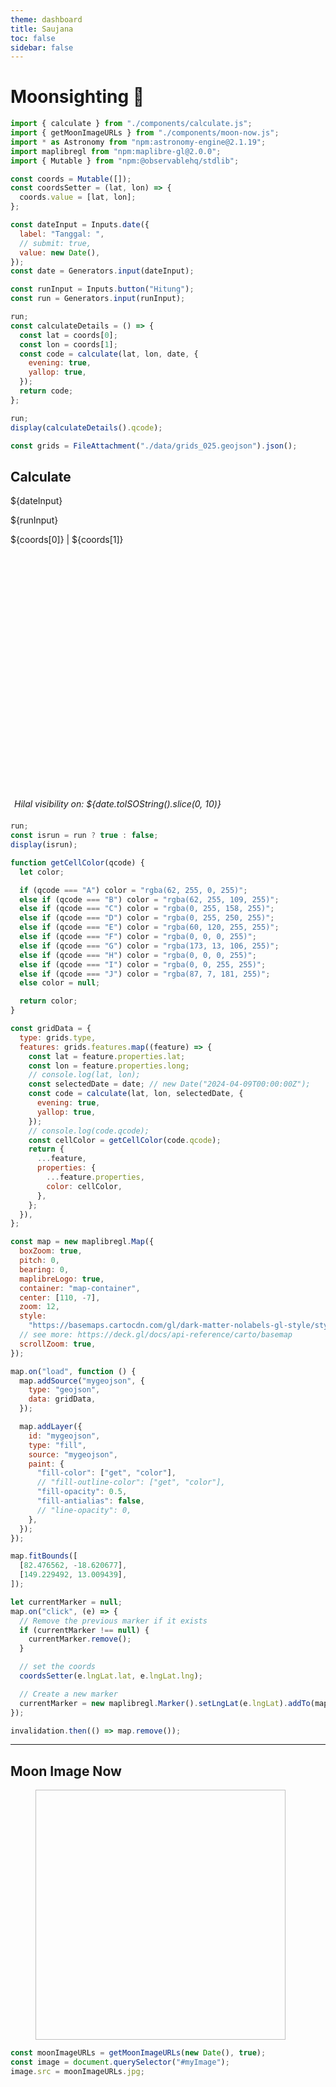 ```yaml
---
theme: dashboard
title: Saujana
toc: false
sidebar: false
---
```


<style>

#map-container {
  width: 100%;
  height: 400px;// 100vh; // Use vh for viewport height
}

</style>

# Moonsighting 🌛

<!-- Load and transform the data -->

<link href="https://unpkg.com/maplibre-gl@2.1.9/dist/maplibre-gl.css" rel="stylesheet" />

```js
import { calculate } from "./components/calculate.js";
import { getMoonImageURLs } from "./components/moon-now.js";
import * as Astronomy from "npm:astronomy-engine@2.1.19";
import maplibregl from "npm:maplibre-gl@2.0.0";
import { Mutable } from "npm:@observablehq/stdlib";
```

```js
const coords = Mutable([]);
const coordsSetter = (lat, lon) => {
  coords.value = [lat, lon];
};
```

```js
const dateInput = Inputs.date({
  label: "Tanggal: ",
  // submit: true,
  value: new Date(),
});
const date = Generators.input(dateInput);

const runInput = Inputs.button("Hitung");
const run = Generators.input(runInput);
```

```js
run;
const calculateDetails = () => {
  const lat = coords[0];
  const lon = coords[1];
  const code = calculate(lat, lon, date, {
    evening: true,
    yallop: true,
  });
  return code;
};
```

```js
run;
display(calculateDetails().qcode);
```

```js
const grids = FileAttachment("./data/grids_025.geojson").json();
```

## Calculate

<div class="grid grid-cols-1">
  <div class="card">
  ${dateInput}

${runInput}

  <div> 
  ${coords[0]} | ${coords[1]}
  </div>
  </div>
</div>

<div class="grid grid-cols-1" >
  <div class="card" style="padding:6px">
    <div id="map-container"></div>
    <div>
    <i> Hilal visibility on: ${date.toISOString().slice(0, 10)} </i>
    </div>
  </div>
</div>

```js
run;
const isrun = run ? true : false;
display(isrun);
```

```js
function getCellColor(qcode) {
  let color;

  if (qcode === "A") color = "rgba(62, 255, 0, 255)";
  else if (qcode === "B") color = "rgba(62, 255, 109, 255)";
  else if (qcode === "C") color = "rgba(0, 255, 158, 255)";
  else if (qcode === "D") color = "rgba(0, 255, 250, 255)";
  else if (qcode === "E") color = "rgba(60, 120, 255, 255)";
  else if (qcode === "F") color = "rgba(0, 0, 0, 255)";
  else if (qcode === "G") color = "rgba(173, 13, 106, 255)";
  else if (qcode === "H") color = "rgba(0, 0, 0, 255)";
  else if (qcode === "I") color = "rgba(0, 0, 255, 255)";
  else if (qcode === "J") color = "rgba(87, 7, 181, 255)";
  else color = null;

  return color;
}
```

```js
const gridData = {
  type: grids.type,
  features: grids.features.map((feature) => {
    const lat = feature.properties.lat;
    const lon = feature.properties.long;
    // console.log(lat, lon);
    const selectedDate = date; // new Date("2024-04-09T00:00:00Z");
    const code = calculate(lat, lon, selectedDate, {
      evening: true,
      yallop: true,
    });
    // console.log(code.qcode);
    const cellColor = getCellColor(code.qcode);
    return {
      ...feature,
      properties: {
        ...feature.properties,
        color: cellColor,
      },
    };
  }),
};
```

```js
const map = new maplibregl.Map({
  boxZoom: true,
  pitch: 0,
  bearing: 0,
  maplibreLogo: true,
  container: "map-container",
  center: [110, -7],
  zoom: 12,
  style:
    "https://basemaps.cartocdn.com/gl/dark-matter-nolabels-gl-style/style.json",
  // see more: https://deck.gl/docs/api-reference/carto/basemap
  scrollZoom: true,
});

map.on("load", function () {
  map.addSource("mygeojson", {
    type: "geojson",
    data: gridData,
  });

  map.addLayer({
    id: "mygeojson",
    type: "fill",
    source: "mygeojson",
    paint: {
      "fill-color": ["get", "color"],
      // "fill-outline-color": ["get", "color"],
      "fill-opacity": 0.5,
      "fill-antialias": false,
      // "line-opacity": 0,
    },
  });
});

map.fitBounds([
  [82.476562, -18.620677],
  [149.229492, 13.009439],
]);

let currentMarker = null;
map.on("click", (e) => {
  // Remove the previous marker if it exists
  if (currentMarker !== null) {
    currentMarker.remove();
  }

  // set the coords
  coordsSetter(e.lngLat.lat, e.lngLat.lng);

  // Create a new marker
  currentMarker = new maplibregl.Marker().setLngLat(e.lngLat).addTo(map);
});

invalidation.then(() => map.remove());
```

---

<!-- Moon Image Now -->

## Moon Image Now

<div class="grid grid-cols-1">
  <div class="card">
    <figure style="max-width: 100%;">
      <img id="myImage" width="400" height="400" style="aspect-ratio: 1 / 1; height: auto;" />
      <!-- <figcaption>
        <a href="https://svs.gsfc.nasa.gov/4955">Visualizations by Ernie Wright</a> at <a href="https://svs.gsfc.nasa.gov/">NASA Scientific Visualization Studio</a>, Released on November 18, 2021.
        <a href="${display(moonImageURLs.tif)}">👁 HD version (11MB .tif)</a>
      </figcaption> -->
    </figure>

  </div>
</div>

```js
const moonImageURLs = getMoonImageURLs(new Date(), true);
const image = document.querySelector("#myImage");
image.src = moonImageURLs.jpg;
```

<!-- Render the data -->
